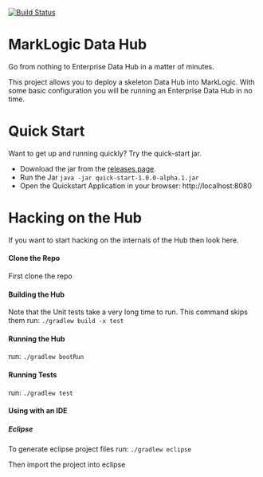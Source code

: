 [![Build Status](https://travis-ci.org/marklogic/marklogic-data-hub.svg?branch=master)](https://travis-ci.org/marklogic/marklogic-data-hub)

# MarkLogic Data Hub

Go from nothing to Enterprise Data Hub in a matter of minutes.  


This project allows you to deploy a skeleton Data Hub into MarkLogic. With some basic configuration you will be running an Enterprise Data Hub in no time.

# Quick Start
Want to get up and running quickly? Try the quick-start jar.

- Download the jar from the [releases page](https://github.com/marklogic/marklogic-data-hub/releases/latest).
- Run the Jar
  `java -jar quick-start-1.0.0-alpha.1.jar`
- Open the Quickstart Application in your browser:
  http://localhost:8080


# Hacking on the Hub
If you want to start hacking on the internals of the Hub then look here.

#### Clone the Repo
First clone the repo

#### Building the Hub
Note that the Unit tests take a very long time to run. This command skips them
run: `./gradlew build -x test`

#### Running the Hub
run: `./gradlew bootRun`

#### Running Tests
run: `./gradlew test`

#### Using with an IDE
##### Eclipse
To generate eclipse project files run:
`./gradlew eclipse`

Then import the project into eclipse
